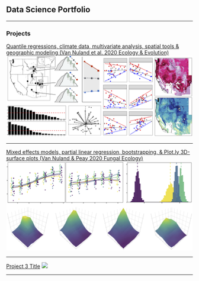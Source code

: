 ## Data Science Portfolio

---

### Projects

[Quantile regressions, climate data, multivariate analysis, spatial tools & geographic modeling (Van Nuland et al. 2020 Ecology & Evolution)](/sample_page.md)
<img src="images/Trait_range_fig2.png?raw=true"/>

---

[Mixed effects models, partial linear regression, bootstrapping, & Plot.ly 3D-surface plots (Van Nuland & Peay 2020 Fungal Ecology)](https://mvannuland.github.io/pinus_myc_page/)
<img src="images/PinucMyc_coverfig.png?raw=true"/>

---

[Project 3 Title](http://example.com/)
<img src="images/dummy_thumbnail.jpg?raw=true"/>

---
